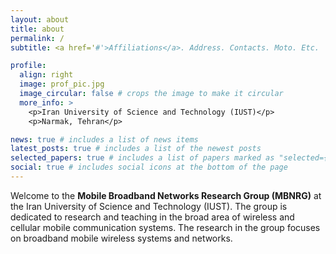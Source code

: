 ```yaml
---
layout: about
title: about
permalink: /
subtitle: <a href='#'>Affiliations</a>. Address. Contacts. Moto. Etc.

profile:
  align: right
  image: prof_pic.jpg
  image_circular: false # crops the image to make it circular
  more_info: >
    <p>Iran University of Science and Technology (IUST)</p>
    <p>Narmak, Tehran</p>

news: true # includes a list of news items
latest_posts: true # includes a list of the newest posts
selected_papers: true # includes a list of papers marked as "selected={true}"
social: true # includes social icons at the bottom of the page
---
```



Welcome to the **Mobile Broadband Networks Research Group (MBNRG)** at the Iran University of Science and Technology (IUST). The group is dedicated to research and teaching in the broad area of wireless and cellular mobile communication systems. The research in the group focuses on broadband mobile wireless systems and networks.
